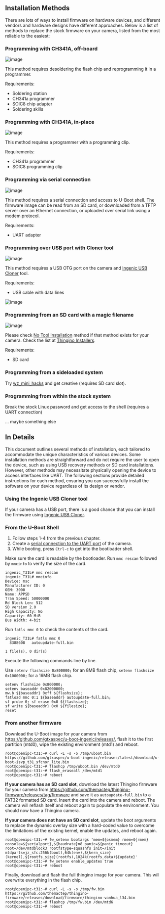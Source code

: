 Installation Methods
--------------------

There are lots of ways to install firmware on hardware devices, and different vendors and hardware designs have different approaches.
Below is a list of methods to replace the stock firmware on your camera, listed from the most reliable to the easiest:

### Programming with CH341A, off-board

![image](https://github.com/user-attachments/assets/5b0b5470-ec2c-4fe5-8b6d-f8205caf3be0)

This method requires desoldering the flash chip and reprogramming it in a programmer. 

Requirements:
- Soldering station
- CH341a programmer
- SOIC8 chip adapter
- Soldering skills

### Programming with CH341A, in-place

![image](https://github.com/user-attachments/assets/a693e83b-32e4-4d26-bcf6-75c1496ed923)

This method requires a programmer with a programming clip.

Requirements:
- CH341a programmer
- SOIC8 programming clip

### Programming via serial connection

![image](https://github.com/user-attachments/assets/655ce958-8113-4fdf-9a8a-fa14e81487d8)

This method requires a serial connection and access to U-Boot shell.
The firmware image can be read from an SD card, or downloaded from a TFTP server over an Ethernet connection, or uploaded over serial link using a modem protocol.

Requirements:
- UART adapter

### Programming over USB port with Cloner tool

![image](https://github.com/user-attachments/assets/72679ba5-ea0e-4a59-b5e9-20332cc280a0)

This method requires a USB OTG port on the camera and [Ingenic USB Cloner](https://github.com/themactep/thingino-firmware/wiki/Ingenic-USB-Cloner) tool.

Requirements:
- USB cable with data lines

![image](https://github.com/user-attachments/assets/87368bb1-34ea-407f-8f5c-02ae5b0e764b)

### Programming from an SD card with a magic filename

![image](https://github.com/user-attachments/assets/b38cf862-43da-43f5-b5bc-db5aef27df93)

Please check [No Tool Installation](https://github.com/themactep/thingino-firmware/wiki/No-Tool-Installation) method if that method exists for your camera. Check the list at [Thingino Installers](https://github.com/wltechblog/thingino-installers).

Requirements:
- SD card

### Programming from a sideloaded system

Try [wz_mini_hacks](https://github.com/gtxaspec/wz_mini_hacks) and get creative (requires SD card slot).

### Programming from within the stock system

Break the stock Linux password and get access to the shell (requires a UART connection)

... maybe something else

In Details
----------

This document outlines several methods of installation, each tailored to accommodate the unique characteristics of various devices. Some installation methods are straightforward and do not require the user to open the device, such as using USB recovery methods or SD card installations. However, other methods may necessitate physically opening the device to access interfaces like UART. The following sections provide detailed instructions for each method, ensuring you can successfully install the software on your device regardless of its design or vendor.

### Using the Ingenic USB Cloner tool

If your camera has a USB port, there is a good chance that you can install the firmware using [Ingenic USB Cloner](Ingenic-USB-Cloner).

### From the U-Boot Shell

1. Follow steps 1-4 from the previous chapter.
2. Create a [serial connection to the UART port](UART-Connection) of the camera.
3. While booting, press `Ctrl-c` to get into the bootloader shell.

Make sure the card is readable by the bootloader. 
Run `mmc rescan` followed by `mmcinfo` to verify the size of the card. 

```
ingenic_T31L# mmc rescan
ingenic_T31L# mmcinfo   
Device: msc
Manufacturer ID: 0
OEM: 3000
Name: APPSD 
Tran Speed: 50000000
Rd Block Len: 512
SD version 2.0
High Capacity: No
Capacity: 60 MiB
Bus Width: 4-bit
```

Run `fatls mmc 0` to check the contents of the card.

```
ingenic_T31L# fatls mmc 0
  8388608   autoupdate-full.bin 

1 file(s), 0 dir(s)
```

Execute the following commands line by line.

Use `setenv flashsize 0x800000;` for an 8MB flash chip,
`setenv flashsize 0x1000000;` for a 16MB flash chip.

```
setenv flashsize 0x800000;
setenv baseaddr 0x82000000;
mw.b ${baseaddr} 0xff ${flashsize};
fatload mmc 0:1 ${baseaddr} autoupdate-full.bin;
sf probe 0; sf erase 0x0 ${flashsize};
sf write ${baseaddr} 0x0 ${filesize};
reset
```

### From another firmware

Download the U-Boot image for your camera from https://github.com/gtxaspec/u-boot-ingenic/releases/, flash it to the first partition (mtd0), wipe the existing environment (mtd1) and reboot.

```
root@openipc-t31:~# curl -L -s -o /tmp/uboot.bin https://github.com/gtxaspec/u-boot-ingenic/releases/latest/download/u-boot-isvp_t31_sfcnor_lite.bin
root@openipc-t31:~# flashcp /tmp/uboot.bin /dev/mtd0
root@openipc-t31:~# flash_eraseall /dev/mtd1
root@openipc-t31:~# reboot
```

**If your camera has an SD card slot**, download the latest Thingino firmware for your camera from https://github.com/themactep/thingino-firmware/releases/tag/firmware and save it as `autoupdate-full.bin` to a FAT32 formatted SD card. Insert the card into the camera and reboot. The camera will reflash itself and reboot again to populate the environment. You should now have a Thingino camera.

**If your camera does not have an SD card slot**, update the boot arguments to replace the dynamic overlay size with a hard-coded value to overcome the limitations of the existing kernel, enable the updates, and reboot again.

```
root@openipc-t31:~# fw_setenv bootargs 'mem=${osmem} rmem=${rmem} console=${serialport},${baudrate}n8 panic=${panic_timeout} root=/dev/mtdblock3 rootfstype=squashfs init=/init mtdparts=jz_sfc:256k(boot),64k(env),${kern_size}(kernel),${rootfs_size}(rootfs),1024k(rootfs_data)${update}'
root@openipc-t31:~# fw_setenv enable_updates true
root@openipc-t31:~# reboot
```

Finally, download and flash the full thingino image for your camera. This will overwrite everything in the flash chip.

```
root@openipc-t31:~# curl -L -s -o /tmp/fw.bin https://github.com/themactep/thingino-firmware/releases/download/firmware/thingino-vanhua_l34.bin
root@openipc-t31:~# flashcp /tmp/fw.bin /dev/mtd6
root@openipc-t31:~# reboot
```


[1]: https://github.com/themactep/thingino-firmware/releases/tag/firmware
